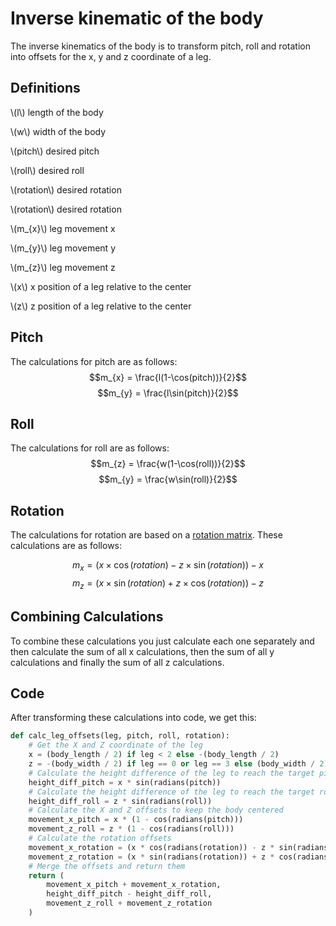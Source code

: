 # Inverse kinematic of the body
The inverse kinematics of the body is to transform pitch, roll and rotation into offsets for the x, y and z coordinate of a leg. 
## Definitions
\\(l\\) length of the body

\\(w\\) width of the body

\\(pitch\\) desired pitch

\\(roll\\) desired roll

\\(rotation\\) desired rotation

\\(rotation\\) desired rotation

\\(m_{x}\\) leg movement x

\\(m_{y}\\) leg movement y

\\(m_{z}\\) leg movement z

\\(x\\) x position of a leg relative to the center

\\(z\\) z position of a leg relative to the center
## Pitch
The calculations for pitch are as follows:
$$m_{x} = \frac{l(1-\cos(pitch))}{2}$$
$$m_{y} = \frac{l\sin(pitch)}{2}$$
## Roll
The calculations for roll are as follows:
$$m_{z} = \frac{w(1-\cos(roll))}{2}$$
$$m_{y} = \frac{w\sin(roll)}{2}$$
## Rotation
The calculations for rotation are based on a [rotation matrix](https://en.wikipedia.org/wiki/Rotation_matrix). These calculations are as follows:

$$m_{x} = (x \times \cos(rotation) - z \times \sin(rotation)) - x$$
$$m_{z} = (x \times \sin(rotation) + z \times \cos(rotation)) - z$$
## Combining Calculations
To combine these calculations you just calculate each one separately and then calculate the sum of all x calculations, then the sum of all y calculations and finally the sum of all z calculations.
## Code
After transforming these calculations into code, we get this:
```py
def calc_leg_offsets(leg, pitch, roll, rotation):
    # Get the X and Z coordinate of the leg
    x = (body_length / 2) if leg < 2 else -(body_length / 2)
    z = -(body_width / 2) if leg == 0 or leg == 3 else (body_width / 2)
    # Calculate the height difference of the leg to reach the target pitch
    height_diff_pitch = x * sin(radians(pitch))
    # Calculate the height difference of the leg to reach the target roll
    height_diff_roll = z * sin(radians(roll))
    # Calculate the X and Z offsets to keep the body centered
    movement_x_pitch = x * (1 - cos(radians(pitch)))
    movement_z_roll = z * (1 - cos(radians(roll)))
    # Calculate the rotation offsets
    movement_x_rotation = (x * cos(radians(rotation)) - z * sin(radians(rotation))) - x
    movement_z_rotation = (x * sin(radians(rotation)) + z * cos(radians(rotation))) - z
    # Merge the offsets and return them
    return (
        movement_x_pitch + movement_x_rotation,
        height_diff_pitch - height_diff_roll,
        movement_z_roll + movement_z_rotation
    )
```